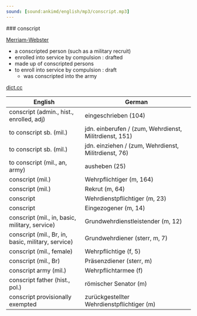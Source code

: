 ```yaml
---
sound: [sound:ankimd/english/mp3/conscript.mp3]
---
```


\### conscript

[Merriam-Webster](https://www.merriam-webster.com/dictionary/conscript)

- a conscripted person (such as a military recruit)
- enrolled into service by compulsion : drafted
- made up of conscripted persons
- to enroll into service by compulsion : draft
    - was conscripted into the army

[dict.cc](https://www.dict.cc/conscript)

| English        | German       |
| -------------- | ------------ |
| conscript (admin., hist., enrolled, adj) | eingeschrieben (104) |
| to conscript sb. (mil.) | jdn. einberufen / (zum, Wehrdienst, Militrdienst, 151) |
| to conscript sb. (mil.) | jdn. einziehen / (zum, Wehrdienst, Militrdienst, 76) |
| to conscript (mil., an, army) | ausheben (25) |
| conscript (mil.) | Wehrpflichtiger (m, 164) |
| conscript (mil.) | Rekrut (m, 64) |
| conscript | Wehrdienstpflichtiger (m, 23) |
| conscript | Eingezogener (m, 14) |
| conscript (mil., in, basic, military, service) | Grundwehrdienstleistender (m, 12) |
| conscript (mil., Br, in, basic, military, service) | Grundwehrdiener (sterr, m, 7) |
| conscript (mil., female) | Wehrpflichtige (f, 5) |
| conscript (mil., Br) | Präsenzdiener (sterr, m) |
| conscript army (mil.) | Wehrpflichtarmee (f) |
| conscript father (hist., pol.) | römischer Senator (m) |
| conscript provisionally exempted | zurückgestellter Wehrdienstpflichtiger (m) |
